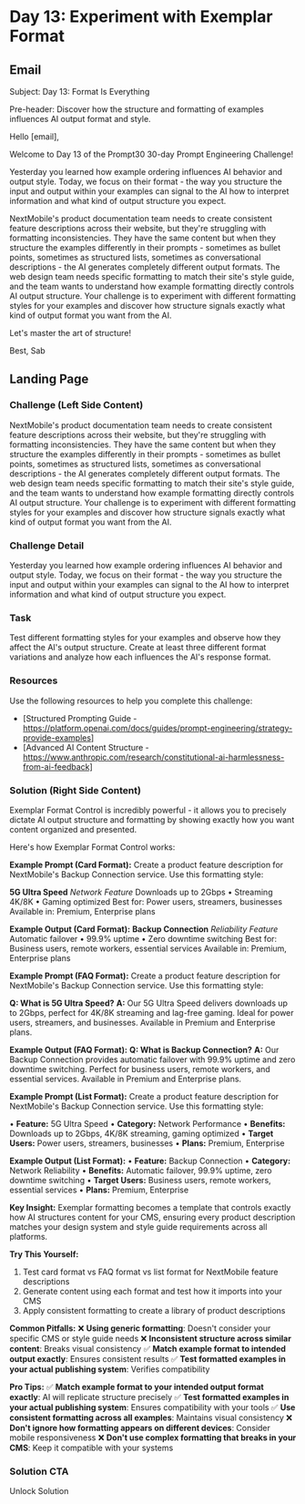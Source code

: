 # Day 13: Experiment with Exemplar Format

## Email
Subject: Day 13: Format Is Everything

Pre-header: Discover how the structure and formatting of examples influences AI output format and style.

Hello [email],

Welcome to Day 13 of the Prompt30 30-day Prompt Engineering Challenge!

Yesterday you learned how example ordering influences AI behavior and output style. Today, we focus on their format - the way you structure the input and output within your examples can signal to the AI how to interpret information and what kind of output structure you expect.

NextMobile's product documentation team needs to create consistent feature descriptions across their website, but they're struggling with formatting inconsistencies. They have the same content but when they structure the examples differently in their prompts - sometimes as bullet points, sometimes as structured lists, sometimes as conversational descriptions - the AI generates completely different output formats. The web design team needs specific formatting to match their site's style guide, and the team wants to understand how example formatting directly controls AI output structure. Your challenge is to experiment with different formatting styles for your examples and discover how structure signals exactly what kind of output format you want from the AI.

Let's master the art of structure!

Best, Sab

## Landing Page

### Challenge (Left Side Content)
NextMobile's product documentation team needs to create consistent feature descriptions across their website, but they're struggling with formatting inconsistencies. They have the same content but when they structure the examples differently in their prompts - sometimes as bullet points, sometimes as structured lists, sometimes as conversational descriptions - the AI generates completely different output formats. The web design team needs specific formatting to match their site's style guide, and the team wants to understand how example formatting directly controls AI output structure. Your challenge is to experiment with different formatting styles for your examples and discover how structure signals exactly what kind of output format you want from the AI.

### Challenge Detail
Yesterday you learned how example ordering influences AI behavior and output style. Today, we focus on their format - the way you structure the input and output within your examples can signal to the AI how to interpret information and what kind of output structure you expect.

### Task
Test different formatting styles for your examples and observe how they affect the AI's output structure. Create at least three different format variations and analyze how each influences the AI's response format.

### Resources
Use the following resources to help you complete this challenge:
- [Structured Prompting Guide - https://platform.openai.com/docs/guides/prompt-engineering/strategy-provide-examples]
- [Advanced AI Content Structure - https://www.anthropic.com/research/constitutional-ai-harmlessness-from-ai-feedback]

### Solution (Right Side Content)
Exemplar Format Control is incredibly powerful - it allows you to precisely dictate AI output structure and formatting by showing exactly how you want content organized and presented.

Here's how Exemplar Format Control works:

**Example Prompt (Card Format):**
Create a product feature description for NextMobile's Backup Connection service. Use this formatting style:

**5G Ultra Speed**
*Network Feature*
Downloads up to 2Gbps • Streaming 4K/8K • Gaming optimized
Best for: Power users, streamers, businesses
Available in: Premium, Enterprise plans

**Example Output (Card Format):**
**Backup Connection**
*Reliability Feature*
Automatic failover • 99.9% uptime • Zero downtime switching
Best for: Business users, remote workers, essential services
Available in: Premium, Enterprise plans

**Example Prompt (FAQ Format):**
Create a product feature description for NextMobile's Backup Connection service. Use this formatting style:

**Q: What is 5G Ultra Speed?**
**A:** Our 5G Ultra Speed delivers downloads up to 2Gbps, perfect for 4K/8K streaming and lag-free gaming. Ideal for power users, streamers, and businesses. Available in Premium and Enterprise plans.

**Example Output (FAQ Format):**
**Q: What is Backup Connection?**
**A:** Our Backup Connection provides automatic failover with 99.9% uptime and zero downtime switching. Perfect for business users, remote workers, and essential services. Available in Premium and Enterprise plans.

**Example Prompt (List Format):**
Create a product feature description for NextMobile's Backup Connection service. Use this formatting style:

• **Feature:** 5G Ultra Speed
• **Category:** Network Performance
• **Benefits:** Downloads up to 2Gbps, 4K/8K streaming, gaming optimized
• **Target Users:** Power users, streamers, businesses
• **Plans:** Premium, Enterprise

**Example Output (List Format):**
• **Feature:** Backup Connection
• **Category:** Network Reliability
• **Benefits:** Automatic failover, 99.9% uptime, zero downtime switching
• **Target Users:** Business users, remote workers, essential services
• **Plans:** Premium, Enterprise

**Key Insight:**
Exemplar formatting becomes a template that controls exactly how AI structures content for your CMS, ensuring every product description matches your design system and style guide requirements across all platforms.

**Try This Yourself:**
1. Test card format vs FAQ format vs list format for NextMobile feature descriptions
2. Generate content using each format and test how it imports into your CMS
3. Apply consistent formatting to create a library of product descriptions

**Common Pitfalls:**
❌ **Using generic formatting**: Doesn't consider your specific CMS or style guide needs
❌ **Inconsistent structure across similar content**: Breaks visual consistency
✅ **Match example format to intended output exactly**: Ensures consistent results
✅ **Test formatted examples in your actual publishing system**: Verifies compatibility

**Pro Tips:**
✅ **Match example format to your intended output format exactly**: AI will replicate structure precisely
✅ **Test formatted examples in your actual publishing system**: Ensures compatibility with your tools
✅ **Use consistent formatting across all examples**: Maintains visual consistency
❌ **Don't ignore how formatting appears on different devices**: Consider mobile responsiveness
❌ **Don't use complex formatting that breaks in your CMS**: Keep it compatible with your systems

### Solution CTA
Unlock Solution 